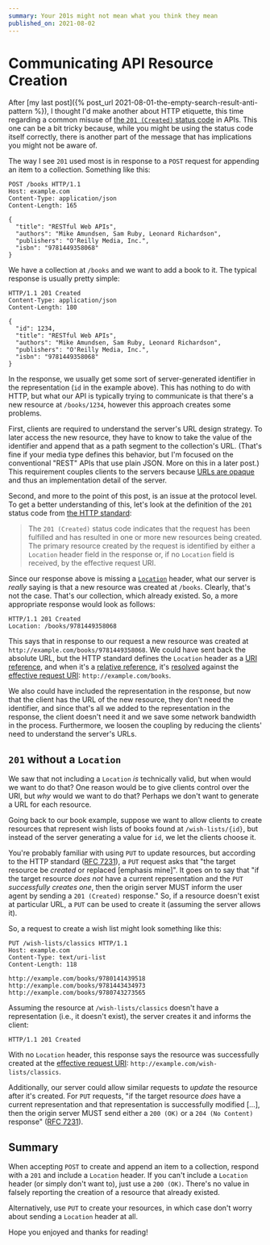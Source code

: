 ```yaml
---
summary: Your 201s might not mean what you think they mean
published_on: 2021-08-02
---
```


# Communicating API Resource Creation

After [my last post]({% post_url 2021-08-01-the-empty-search-result-anti-pattern %}), I thought I'd make another about HTTP etiquette, this time regarding a common misuse of [the `201 (Created)` status code](https://datatracker.ietf.org/doc/html/rfc7231#section-6.3.2) in APIs. This one can be a bit tricky because, while you might be using the status code itself correctly, there is another part of the message that has implications you might not be aware of.

The way I see `201` used most is in response to a `POST` request for appending an item to a collection. Something like this:

```http
POST /books HTTP/1.1
Host: example.com
Content-Type: application/json
Content-Length: 165

{
  "title": "RESTful Web APIs",
  "authors": "Mike Amundsen, Sam Ruby, Leonard Richardson",
  "publishers": "O'Reilly Media, Inc.",
  "isbn": "9781449358068"
}
```

We have a collection at `/books` and we want to add a book to it. The typical response is usually pretty simple:

```http
HTTP/1.1 201 Created
Content-Type: application/json
Content-Length: 180

{
  "id": 1234,
  "title": "RESTful Web APIs",
  "authors": "Mike Amundsen, Sam Ruby, Leonard Richardson",
  "publishers": "O'Reilly Media, Inc.",
  "isbn": "9781449358068"
}
```

In the response, we usually get some sort of server-generated identifier in the representation (`id` in the example above). This has nothing to do with HTTP, but what our API is typically trying to communicate is that there's a new resource at `/books/1234`, however this approach creates some problems.

First, clients are required to understand the server's URL design strategy. To later access the new resource, they have to know to take the value of the identifier and append that as a path segment to the collection's URL. (That's fine if your media type defines this behavior, but I'm focused on the conventional "REST" APIs that use plain JSON. More on this in a later post.) This requirement couples clients to the servers because [URLs are opaque](https://www.w3.org/DesignIssues/Axioms.html#opaque) and thus an implementation detail of the server.

Second, and more to the point of this post, is an issue at the protocol level. To get a better understanding of this, let's look at the definition of the `201` status code from [the HTTP standard](https://datatracker.ietf.org/doc/html/rfc7231):

> The `201 (Created)` status code indicates that the request has been fulfilled and has resulted in one or more new resources being created. The primary resource created by the request is identified by either a `Location` header field in the response or, if no `Location` field is received, by the effective request URI.

Since our response above is missing a [`Location`](https://datatracker.ietf.org/doc/html/rfc7231#section-7.1.2) header, what our server is _really_ saying is that a new resource was created at `/books`. Clearly, that's not the case. That's our collection, which already existed. So, a more appropriate response would look as follows:

```http
HTTP/1.1 201 Created
Location: /books/9781449358068
```

This says that in response to our request a new resource was created at `http://example.com/books/9781449358068`. We could have sent back the absolute URL, but the HTTP standard defines the `Location` header as a [URI reference](https://datatracker.ietf.org/doc/html/rfc3986#section-4.1), and when it's a [relative reference](https://datatracker.ietf.org/doc/html/rfc3986#section-4.2), it's [resolved](https://datatracker.ietf.org/doc/html/rfc3986#section-5) against the [effective request URI](https://datatracker.ietf.org/doc/html/rfc7230#section-5.5): `http://example.com/books`.

We also could have included the representation in the response, but now that the client has the URL of the new resource, they don't need the identifier, and since that's all we added to the representation in the response, the client doesn't need it and we save some network bandwidth in the process. Furthermore, we loosen the coupling by reducing the clients' need to understand the server's URLs.

## `201` without a `Location`

We saw that not including a `Location` _is_ technically valid, but when would we want to do that? One reason would be to give clients control over the URI, but _why_ would we want to do that? Perhaps we don't want to generate a URL for each resource.

Going back to our book example, suppose we want to allow clients to create resources that represent wish lists of books found at `/wish-lists/{id}`, but instead of the server generating a value for `id`, we let the clients choose it.

You're probably familiar with using `PUT` to update resources, but according to the HTTP standard ([RFC 7231](https://datatracker.ietf.org/doc/html/rfc7231#section-4.3.4)), a `PUT` request asks that "the target resource be _created_ or replaced [emphasis mine]". It goes on to say that "if the target resource _does not_ have a current representation and the `PUT` _successfully creates one_, then the origin server MUST inform the user agent by sending a `201 (Created)` response." So, if a resource doesn't exist at particular URL, a `PUT` can be used to create it (assuming the server allows it).

So, a request to create a wish list might look something like this:

```http
PUT /wish-lists/classics HTTP/1.1
Host: example.com
Content-Type: text/uri-list
Content-Length: 118

http://example.com/books/9780141439518
http://example.com/books/9781443434973
http://example.com/books/9780743273565
```

Assuming the resource at `/wish-lists/classics` doesn't have a representation (i.e., it doesn't exist), the server creates it and informs the client:

```http
HTTP/1.1 201 Created
```

With no `Location` header, this response says the resource was successfully created at the [effective request URI](https://datatracker.ietf.org/doc/html/rfc7230#section-5.5): `http://example.com/wish-lists/classics`.

Additionally, our server could allow similar requests to _update_ the resource after it's created. For `PUT` requests, "if the target resource _does_ have a current representation and that representation is successfully modified […], then the origin server MUST send either a `200 (OK)` or a `204 (No Content)` response" ([RFC 7231](https://datatracker.ietf.org/doc/html/rfc7231#section-4.3.4)).

## Summary

When accepting `POST` to create and append an item to a collection, respond with a `201` and include a `Location` header. If you can't include a `Location` header (or simply don't want to), just use a `200 (OK)`. There's no value in falsely reporting the creation of a resource that already existed.

Alternatively, use `PUT` to create your resources, in which case don't worry about sending a `Location` header at all.

Hope you enjoyed and thanks for reading!
